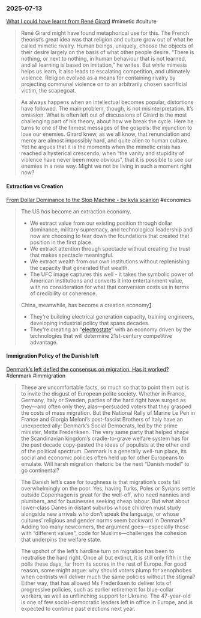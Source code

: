 ### 2025-07-13
[What I could have learnt from René Girard](https://on.ft.com/4kBEfTw) #mimetic #culture

> René Girard might have found metaphorical use for this. The French theorist’s great idea was that religion and culture grow out of what he called mimetic rivalry. Human beings, uniquely, choose the objects of their desire largely on the basis of what other people desire. “There is nothing, or next to nothing, in human behaviour that is not learned, and all learning is based on imitation,” he writes. But while mimesis helps us learn, it also leads to escalating competition, and ultimately violence. Religion evolved as a means for containing rivalry by projecting communal violence on to an arbitrarily chosen sacrificial victim, the scapegoat.

> As always happens when an intellectual becomes popular, distortions have followed. The main problem, though, is not misinterpretation. It’s omission. What is often left out of discussions of Girard is the most challenging part of his theory, about how we break the cycle. Here he turns to one of the firmest messages of the gospels: the injunction to love our enemies. Girard knew, as we all know, that renunciation and mercy are almost impossibly hard, and quite alien to human culture. Yet he argues that it is the moments when the mimetic crisis has reached a hysterical crescendo, when “the vanity and stupidity of violence have never been more obvious”, that it is possible to see our enemies in a new way. Might we not be living in such a moment right now?

#### Extraction vs Creation
[From Dollar Dominance to the Slop Machine - by kyla scanlon](https://kyla.substack.com/p/from-dollar-dominance-to-the-slop) #economics 

> The US _has_ become an extraction economy.
> 
> - We extract value from our existing position through dollar dominance, military supremacy, and technological leadership and now are choosing to tear down the foundations that created that position in the first place.
> - We extract attention through spectacle without creating the trust that makes spectacle meaningful.
> - We extract wealth from our own institutions without replenishing the capacity that generated that wealth.
> - The UFC image captures this well - it takes the symbolic power of American institutions and converts it into entertainment value, with no consideration for what that conversion costs us in terms of credibility or coherence.
> 
> China, meanwhile, has become a creation economy[1](https://kyla.substack.com/p/from-dollar-dominance-to-the-slop#footnote-1-167101876).
> 
> - They're building electrical generation capacity, training engineers, developing industrial policy that spans decades.
> - They're creating an “[electrostate](https://cleantechnica.com/2025/05/26/china-is-the-worlds-first-electrostate/)” with an economy driven by the technologies that will determine 21st-century competitive advantage.

#### Immigration Policy of the Danish left
[Denmark’s left defied the consensus on migration. Has it worked?](https://www.economist.com/europe/2025/07/10/denmarks-left-defied-the-consensus-on-migration-has-it-worked)  #denmark #immigration

> These are uncomfortable facts, so much so that to point them out is to invite the disgust of European polite society. Whether in France, Germany, Italy or Sweden, parties of the hard right have surged as they—and often only they, alas—persuaded voters that they grasped the costs of mass migration. But the National Rally of Marine Le Pen in France and Giorgia Meloni’s post-fascist Brothers of Italy have an unexpected ally: Denmark’s Social Democrats, led by the prime minister, Mette Frederiksen. The very same party that helped shape the Scandinavian kingdom’s cradle-to-grave welfare system has for the past decade copy-pasted the ideas of populists at the other end of the political spectrum. Denmark is a generally well-run place, its social and economic policies often held up for other Europeans to emulate. Will harsh migration rhetoric be the next “Danish model” to go continental?

> The Danish left’s case for toughness is that migration’s costs fall overwhelmingly on the poor. Yes, having Turks, Poles or Syrians settle outside Copenhagen is great for the well-off, who need nannies and plumbers, and for businesses seeking cheap labour. But what about lower-class Danes in distant suburbs whose children must study alongside new arrivals who don’t speak the language, or whose cultures’ religious and gender norms seem backward in Denmark? Adding too many newcomers, the argument goes—especially those with “different values”, code for Muslims—challenges the cohesion that underpins the welfare state.

> The upshot of the left’s hardline turn on migration has been to neutralise the hard right. Once all but extinct, it is still only fifth in the polls these days, far from its scores in the rest of Europe. For good reason, some might argue: why should voters plump for xenophobes when centrists will deliver much the same policies without the stigma? Either way, that has allowed Ms Frederiksen to deliver lots of progressive policies, such as earlier retirement for blue-collar workers, as well as unflinching support for Ukraine. The 47-year-old is one of few social-democratic leaders left in office in Europe, and is expected to continue past elections next year.